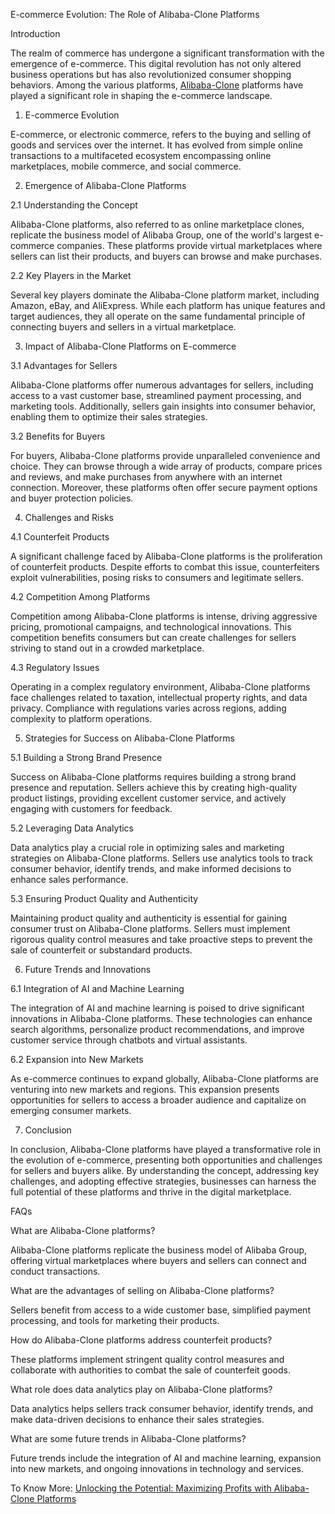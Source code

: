E-commerce Evolution: The Role of Alibaba-Clone Platforms

Introduction

The realm of commerce has undergone a significant transformation with the emergence of e-commerce. This digital revolution has not only altered business operations but has also revolutionized consumer shopping behaviors. Among the various platforms, <a href="https://miracuves.com/solutions/alibaba-clone/">Alibaba-Clone</a>
 platforms have played a significant role in shaping the e-commerce landscape.

1. E-commerce Evolution

E-commerce, or electronic commerce, refers to the buying and selling of goods and services over the internet. It has evolved from simple online transactions to a multifaceted ecosystem encompassing online marketplaces, mobile commerce, and social commerce.

2. Emergence of Alibaba-Clone Platforms

2.1 Understanding the Concept

Alibaba-Clone platforms, also referred to as online marketplace clones, replicate the business model of Alibaba Group, one of the world's largest e-commerce companies. These platforms provide virtual marketplaces where sellers can list their products, and buyers can browse and make purchases.

2.2 Key Players in the Market

Several key players dominate the Alibaba-Clone platform market, including Amazon, eBay, and AliExpress. While each platform has unique features and target audiences, they all operate on the same fundamental principle of connecting buyers and sellers in a virtual marketplace.

3. Impact of Alibaba-Clone Platforms on E-commerce

3.1 Advantages for Sellers

Alibaba-Clone platforms offer numerous advantages for sellers, including access to a vast customer base, streamlined payment processing, and marketing tools. Additionally, sellers gain insights into consumer behavior, enabling them to optimize their sales strategies.

3.2 Benefits for Buyers

For buyers, Alibaba-Clone platforms provide unparalleled convenience and choice. They can browse through a wide array of products, compare prices and reviews, and make purchases from anywhere with an internet connection. Moreover, these platforms often offer secure payment options and buyer protection policies.

4. Challenges and Risks

4.1 Counterfeit Products

A significant challenge faced by Alibaba-Clone platforms is the proliferation of counterfeit products. Despite efforts to combat this issue, counterfeiters exploit vulnerabilities, posing risks to consumers and legitimate sellers.

4.2 Competition Among Platforms

Competition among Alibaba-Clone platforms is intense, driving aggressive pricing, promotional campaigns, and technological innovations. This competition benefits consumers but can create challenges for sellers striving to stand out in a crowded marketplace.

4.3 Regulatory Issues

Operating in a complex regulatory environment, Alibaba-Clone platforms face challenges related to taxation, intellectual property rights, and data privacy. Compliance with regulations varies across regions, adding complexity to platform operations.

5. Strategies for Success on Alibaba-Clone Platforms

5.1 Building a Strong Brand Presence

Success on Alibaba-Clone platforms requires building a strong brand presence and reputation. Sellers achieve this by creating high-quality product listings, providing excellent customer service, and actively engaging with customers for feedback.

5.2 Leveraging Data Analytics

Data analytics play a crucial role in optimizing sales and marketing strategies on Alibaba-Clone platforms. Sellers use analytics tools to track consumer behavior, identify trends, and make informed decisions to enhance sales performance.

5.3 Ensuring Product Quality and Authenticity

Maintaining product quality and authenticity is essential for gaining consumer trust on Alibaba-Clone platforms. Sellers must implement rigorous quality control measures and take proactive steps to prevent the sale of counterfeit or substandard products.

6. Future Trends and Innovations

6.1 Integration of AI and Machine Learning

The integration of AI and machine learning is poised to drive significant innovations in Alibaba-Clone platforms. These technologies can enhance search algorithms, personalize product recommendations, and improve customer service through chatbots and virtual assistants.

6.2 Expansion into New Markets

As e-commerce continues to expand globally, Alibaba-Clone platforms are venturing into new markets and regions. This expansion presents opportunities for sellers to access a broader audience and capitalize on emerging consumer markets.

7. Conclusion

In conclusion, Alibaba-Clone platforms have played a transformative role in the evolution of e-commerce, presenting both opportunities and challenges for sellers and buyers alike. By understanding the concept, addressing key challenges, and adopting effective strategies, businesses can harness the full potential of these platforms and thrive in the digital marketplace.

FAQs

What are Alibaba-Clone platforms?

Alibaba-Clone platforms replicate the business model of Alibaba Group, offering virtual marketplaces where buyers and sellers can connect and conduct transactions.

What are the advantages of selling on Alibaba-Clone platforms?

Sellers benefit from access to a wide customer base, simplified payment processing, and tools for marketing their products.

How do Alibaba-Clone platforms address counterfeit products?

These platforms implement stringent quality control measures and collaborate with authorities to combat the sale of counterfeit goods.

What role does data analytics play on Alibaba-Clone platforms?

Data analytics helps sellers track consumer behavior, identify trends, and make data-driven decisions to enhance their sales strategies.

What are some future trends in Alibaba-Clone platforms?

Future trends include the integration of AI and machine learning, expansion into new markets, and ongoing innovations in technology and services.

To Know More: <a href="https://miracuves.blogspot.com/2024/04/unlocking-potential-maximizing-profits.html">Unlocking the Potential: Maximizing Profits with Alibaba-Clone Platforms</a>

